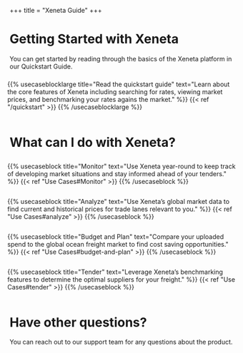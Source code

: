 +++
title = "Xeneta Guide"
+++

# Getting Started with Xeneta

You can get started by reading through the basics of the Xeneta platform in our Quickstart Guide.

<div style="display:flex;flex-wrap:wrap;margin:-5px;margin-bottom:40px;">

{{% usecaseblocklarge title="Read the quickstart guide" text="Learn about the core features of Xeneta including searching for rates, viewing market prices, and benchmarking your rates agains the market." %}} {{< ref "/quickstart" >}} {{% /usecaseblocklarge %}}

</div>

# What can I do with Xeneta?

<div style="display:flex;flex-wrap:wrap;margin:-5px;margin-bottom:40px;">

{{% usecaseblock title="Monitor" text="Use Xeneta year-round to keep track of developing market situations and stay informed ahead of your tenders." %}} {{< ref "Use Cases#Monitor" >}} {{% /usecaseblock %}}

{{% usecaseblock title="Analyze" text="Use Xeneta’s global market data to find current and historical prices for trade lanes relevant to you." %}} {{< ref "Use Cases#analyze" >}} {{% /usecaseblock %}}

{{% usecaseblock title="Budget and Plan" text="Compare your uploaded spend to the global ocean freight market to find cost saving opportunities." %}} {{< ref "Use Cases#budget-and-plan" >}} {{% /usecaseblock %}}

{{% usecaseblock title="Tender" text="Leverage Xeneta’s benchmarking features to determine the optimal suppliers for your freight." %}} {{< ref "Use Cases#tender" >}} {{% /usecaseblock %}}


</div>

# Have other questions?

You can reach out to our support team for any questions about the product.